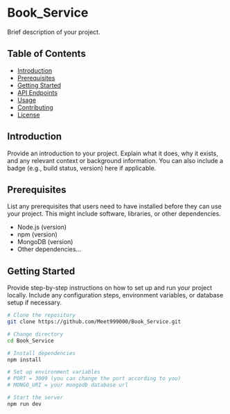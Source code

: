 # Book_Service

Brief description of your project.

## Table of Contents

- [Introduction](#introduction)
- [Prerequisites](#prerequisites)
- [Getting Started](#getting-started)
- [API Endpoints](#api-endpoints)
- [Usage](#usage)
- [Contributing](#contributing)
- [License](#license)

## Introduction

Provide an introduction to your project. Explain what it does, why it exists, and any relevant context or background information. You can also include a badge (e.g., build status, version) here if applicable.

## Prerequisites

List any prerequisites that users need to have installed before they can use your project. This might include software, libraries, or other dependencies.

- Node.js (version)
- npm (version)
- MongoDB (version)
- Other dependencies...

## Getting Started

Provide step-by-step instructions on how to set up and run your project locally. Include any configuration steps, environment variables, or database setup if necessary.

```bash
# Clone the repository
git clone https://github.com/Meet999000/Book_Service.git

# Change directory
cd Book_Service

# Install dependencies
npm install

# Set up environment variables
# PORT = 3009 (you can change the port according to you)
# MONGO_URI = your mongodb database url

# Start the server
npm run dev
